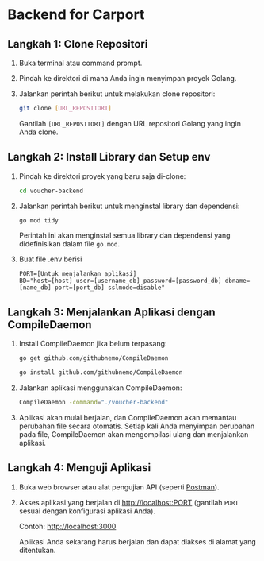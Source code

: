# Backend for Carport

## Langkah 1: Clone Repositori

1. Buka terminal atau command prompt.
2. Pindah ke direktori di mana Anda ingin menyimpan proyek Golang.
3. Jalankan perintah berikut untuk melakukan clone repositori:

   ```bash
   git clone [URL_REPOSITORI]
   ```

   Gantilah `[URL_REPOSITORI]` dengan URL repositori Golang yang ingin Anda clone.

## Langkah 2: Install Library dan Setup env

1. Pindah ke direktori proyek yang baru saja di-clone:

   ```bash
   cd voucher-backend
   ```

2. Jalankan perintah berikut untuk menginstal library dan dependensi:

   ```bash
   go mod tidy
   ```

   Perintah ini akan menginstal semua library dan dependensi yang didefinisikan dalam file `go.mod`.

3. Buat file .env berisi

   ```
   PORT=[Untuk menjalankan aplikasi]
   BD="host=[host] user=[username_db] password=[password_db] dbname=[name_db] port=[port_db] sslmode=disable"
   ```

## Langkah 3: Menjalankan Aplikasi dengan CompileDaemon

1. Install CompileDaemon jika belum terpasang:

   ```bash
   go get github.com/githubnemo/CompileDaemon
   ```

   ```bash
   go install github.com/githubnemo/CompileDaemon
   ```

2. Jalankan aplikasi menggunakan CompileDaemon:

   ```bash
   CompileDaemon -command="./voucher-backend"
   ```

3. Aplikasi akan mulai berjalan, dan CompileDaemon akan memantau perubahan file secara otomatis. Setiap kali Anda menyimpan perubahan pada file, CompileDaemon akan mengompilasi ulang dan menjalankan aplikasi.

## Langkah 4: Menguji Aplikasi

1. Buka web browser atau alat pengujian API (seperti [Postman](https://www.postman.com/)).
2. Akses aplikasi yang berjalan di [http://localhost:PORT](http://localhost:PORT) (gantilah `PORT` sesuai dengan konfigurasi aplikasi Anda).

   Contoh: [http://localhost:3000](http://localhost:3000)

   Aplikasi Anda sekarang harus berjalan dan dapat diakses di alamat yang ditentukan.
